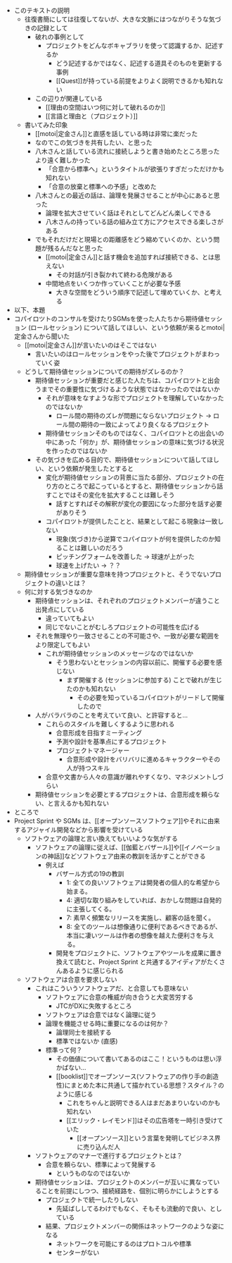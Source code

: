 - このテキストの説明
	- 往復書簡にしては往復してないが、大きな文脈にはつながりそうな気づきの記録として
		- 破れの事例として
			- プロジェクトをどんなボキャブラリを使って認識するか、記述するか
				- どう記述するかではなく、記述する道具そのものを更新する事例
				- [[Quest]]が持っている前提をよりよく説明できるかも知れない
		- この辺りが関連している
			- [[理由の空間はいつ何に対して破れるのか]]
			- [[言語と理由と（プロジェクト）]]
	- 書いてみた印象
		- [[motoi|定金さん]]と直感を話している時は非常に楽だった
		- なのでこの気づきを共有したい、と思った
		- 八木さんと話している流れに接続しようと書き始めたところ思ったより遠く難しかった
			- 「合意から標準へ」というタイトルが欲張りすぎだっただけかも知れない
			- 「合意の放棄と標準への予感」と改めた
		- 八木さんとの最近の話は、論理を発展させることが中心にあると思った
			- 論理を拡大させていく話はそれとしてどんどん楽しくできる
			- 八木さんの持っている話の組み立て方にアクセスできる楽しさがある
		- でもそれだけだと現場との距離感をどう縮めていくのか、という問題が残るんだなと思った
			- [[motoi|定金さん]]と話す機会を追加すれば接続できる、とは思えない
				- その対話が引き裂かれて終わる危険がある
			- 中間地点をいくつか作っていくことが必要な予感
				- 大きな空間をどういう順序で記述して埋めていくか、と考える
- 以下、本題
- コパイロツトのコンサルを受けたりSGMsを使った人たちから期待値セッション (ロールセッション) について話してほしい、という依頼が来るとmotoi|定金さんから聞いた
	- [[motoi|定金さん]]が言いたいのはそこではない
		- 言いたいのはロールセッションをやった後でプロジェクトがまわっていく姿
	- どうして期待値セッションについての期待がズレるのか？
		- 期待値セッションが重要だと感じた人たちは、コパイロツトと出会うまでその重要性に気づけるような状態ではなかったのではないか
			- それが意味をなすような形でプロジェクトを理解していなかったのではないか
				- ロール間の期待のズレが問題にならないプロジェクト -> ロール間の期待の一致によってより良くなるプロジェクト
			- 期待値セッションそのものではなく、コパイロツトとの出会いの中にあった「何か」が、期待値セッションの意味に気づける状況を作ったのではないか
		- その気づきを広める目的で、期待値セッションについて話してほしい、という依頼が発生したとすると
			- 変化が期待値セッションの背景に当たる部分、プロジェクトの在り方のところで起こっているとすると、期待値セッションから話すことではその変化を拡大することは難しそう
				- 話すとすればその解釈が変化の要因になった部分を話す必要がありそう
			- コパイロツトが提供したことと、結果として起こる現象は一致しない
				- 現象(気づき)から逆算でコパイロツトが何を提供したのか知ることは難しいのだろう
				- ピッチングフォームを改善した -> 球速が上がった
				- 球速を上げたい -> ？？
	- 期待値セッションが重要な意味を持つプロジェクトと、そうでないプロジェクトの違いとは？
	- 何に対する気づきなのか
		- 期待値セッションは、それぞれのプロジェクトメンバーが違うこと出発点にしている
			- 違っていてもよい
			- 同じでないことがむしろプロジェクトの可能性を広げる
		- それを無理やり一致させることの不可能さや、一致が必要な範囲をより限定してもよい
			- これが期待値セッションのメッセージなのではないか
				- そう思わないとセッションの内容以前に、開催する必要を感じない
					- まず開催する (セッションに参加する) ことで破れが生じたのかも知れない
						- その必要を知っているコパイロツトがリードして開催したので
		- 人がバラバラのことを考えていて良い、と許容すると…
			- これらのスタイルを難しくするように思われる
				- 合意形成を目指すミーティング
				- 予測や設計を基準点にするプロジェクト
				- プロジェクトマネージャー
					- 合意形成や設計をバリバリに進めるキャラクターやその人が持つスキル
			- 合意や文書から人々の意識が離れやすくなり、マネジメントしづらい
		- 期待値セッションを必要とするプロジェクトは、合意形成を頼らない、と言えるかも知れない
- ところで
- Project Sprint や SGMs は、[[オープンソースソフトウェア]]やそれに由来するアジャイル開発などから影響を受けている
	- ソフトウェアの論理と言い換えてもいいような気がする
		- ソフトウェアの論理に従えば、[[伽藍とバザール]]や[[イノベーションの神話]]などソフトウェア由来の教訓を活かすことができる
			- 例えば
				- バザール方式の19の教訓
					- 1: 全ての良いソフトウェアは開発者の個人的な希望から始まる。
					- 4: 適切な取り組みをしていれば、おかしな問題は自発的に主張してくる。
					- 7: 素早く頻繁なリリースを実施し、顧客の話を聞く。
					- 8: 全てのツールは想像通りに便利であるべきであるが、本当に凄いツールは作者の想像を越えた便利さを与える。
				- 開発をプロジェクトに、ソフトウェアやツールを成果に置き換えて読むと、Project Sprint と共通するアイディアがたくさんあるように感じられる
	- ソフトウェアは合意を要求しない
		- これはこういうソフトウェアだ、と合意しても意味ない
			- ソフトウェアに合意の権威が向き合うと大変苦労する
				- JTCがDXに失敗するところ
			- ソフトウェアは合意ではなく論理に従う
			- 論理を機能させる時に重要になるのは何か？
				- 論理同士を接続する
				- 標準ではないか (直感)
			- 標準って何？
				- その価値について書いてあるのはここ！というものは思い浮かばない…
				- [[booklist]]でオープンソース(ソフトウェアの作り手の創造性)にまとめた本に共通して描かれている思想？スタイル？のように感じる
					- これをちゃんと説明できる人はまだあまりいないのかも知れない
					- [[エリック・レイモンド]]はその広告塔を一時引き受けていた
						- [[オープンソース]]という言葉を発明してビジネス界に売り込んだ人
		- ソフトウェアのマナーで進行するプロジェクトとは？
			- 合意を頼らない、標準によって発展する
				- というものなのではないか
		- 期待値セッションは、プロジェクトのメンバーが互いに異なっていることを前提にしつつ、接続経路を、個別に明らかにしようとする
			- プロジェクトで統一したりしない
				- 先延ばししてるわけでもなく、そもそも流動的で良い、としている
			- 結果、プロジェクトメンバーの関係はネットワークのような姿になる
				- ネットワークを可能にするのはプロトコルや標準
				- センターがない

